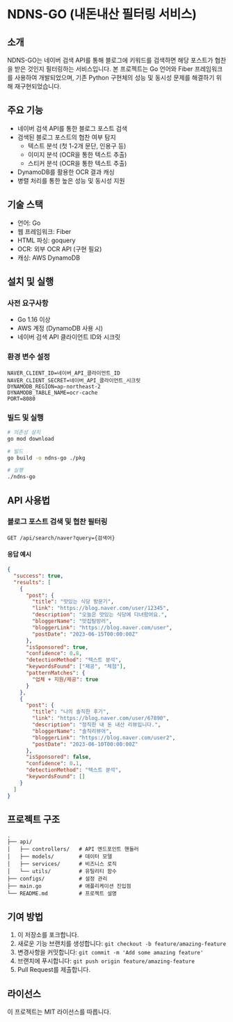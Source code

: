 # NDNS-GO (내돈내산 필터링 서비스)

## 소개

NDNS-GO는 네이버 검색 API를 통해 블로그에 키워드를 검색하면 해당 포스트가 협찬을 받은 것인지 필터링하는 서비스입니다. 
본 프로젝트는 Go 언어와 Fiber 프레임워크를 사용하여 개발되었으며, 기존 Python 구현체의 성능 및 동시성 문제를 해결하기 위해 재구현되었습니다.

## 주요 기능

- 네이버 검색 API를 통한 블로그 포스트 검색
- 검색된 블로그 포스트의 협찬 여부 탐지
  - 텍스트 분석 (첫 1-2개 문단, 인용구 등)
  - 이미지 분석 (OCR을 통한 텍스트 추출)
  - 스티커 분석 (OCR을 통한 텍스트 추출)
- DynamoDB를 활용한 OCR 결과 캐싱
- 병렬 처리를 통한 높은 성능 및 동시성 지원

## 기술 스택

- 언어: Go
- 웹 프레임워크: Fiber
- HTML 파싱: goquery
- OCR: 외부 OCR API (구현 필요)
- 캐싱: AWS DynamoDB

## 설치 및 실행

### 사전 요구사항

- Go 1.16 이상
- AWS 계정 (DynamoDB 사용 시)
- 네이버 검색 API 클라이언트 ID와 시크릿

### 환경 변수 설정

```
NAVER_CLIENT_ID=네이버_API_클라이언트_ID
NAVER_CLIENT_SECRET=네이버_API_클라이언트_시크릿
DYNAMODB_REGION=ap-northeast-2
DYNAMODB_TABLE_NAME=ocr-cache
PORT=8080
```

### 빌드 및 실행

```bash
# 의존성 설치
go mod download

# 빌드
go build -o ndns-go ./pkg

# 실행
./ndns-go
```

## API 사용법

### 블로그 포스트 검색 및 협찬 필터링

```
GET /api/search/naver?query={검색어}
```

#### 응답 예시

```json
{
  "success": true,
  "results": [
    {
      "post": {
        "title": "맛있는 식당 방문기",
        "link": "https://blog.naver.com/user/12345",
        "description": "오늘은 맛있는 식당에 다녀왔어요.",
        "bloggerName": "맛집탐방러",
        "bloggerLink": "https://blog.naver.com/user",
        "postDate": "2023-06-15T00:00:00Z"
      },
      "isSponsored": true,
      "confidence": 0.8,
      "detectionMethod": "텍스트 분석",
      "keywordsFound": ["제공", "체험"],
      "patternMatches": {
        "업체 + 지원/제공": true
      }
    },
    {
      "post": {
        "title": "나의 솔직한 후기",
        "link": "https://blog.naver.com/user/67890",
        "description": "정직한 내 돈 내산 리뷰입니다.",
        "bloggerName": "솔직리뷰어",
        "bloggerLink": "https://blog.naver.com/user2",
        "postDate": "2023-06-10T00:00:00Z"
      },
      "isSponsored": false,
      "confidence": 0.1,
      "detectionMethod": "텍스트 분석",
      "keywordsFound": []
    }
  ]
}
```

## 프로젝트 구조

```
.
├── api/
│   ├── controllers/   # API 엔드포인트 핸들러
│   ├── models/        # 데이터 모델
│   ├── services/      # 비즈니스 로직
│   └── utils/         # 유틸리티 함수
├── configs/           # 설정 관리
├── main.go            # 애플리케이션 진입점
└── README.md          # 프로젝트 설명
```

## 기여 방법

1. 이 저장소를 포크합니다.
2. 새로운 기능 브랜치를 생성합니다: `git checkout -b feature/amazing-feature`
3. 변경사항을 커밋합니다: `git commit -m 'Add some amazing feature'`
4. 브랜치에 푸시합니다: `git push origin feature/amazing-feature`
5. Pull Request를 제출합니다.

## 라이선스

이 프로젝트는 MIT 라이선스를 따릅니다. 